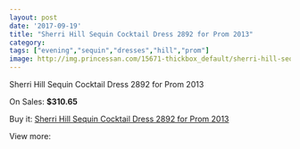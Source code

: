 ```yaml
---
layout: post
date: '2017-09-19'
title: "Sherri Hill Sequin Cocktail Dress 2892 for Prom 2013"
category: 
tags: ["evening","sequin","dresses","hill","prom"]
image: http://img.princessan.com/15671-thickbox_default/sherri-hill-sequin-cocktail-dress-2892-for-prom-2013.jpg
---
```

Sherri Hill Sequin Cocktail Dress 2892 for Prom 2013

On Sales: **$310.65**
<a href="https://www.princessan.com/en/7312-sherri-hill-sequin-cocktail-dress-2892-for-prom-2013.html"><amp-img layout="responsive" width="600" height="600" src="//img.princessan.com/15671-thickbox_default/sherri-hill-sequin-cocktail-dress-2892-for-prom-2013.jpg" alt="Sherri Hill Sequin Cocktail Dress 2892 for Prom 2013 0" /></a>
<a href="https://www.princessan.com/en/7312-sherri-hill-sequin-cocktail-dress-2892-for-prom-2013.html"><amp-img layout="responsive" width="600" height="600" src="//img.princessan.com/15673-thickbox_default/sherri-hill-sequin-cocktail-dress-2892-for-prom-2013.jpg" alt="Sherri Hill Sequin Cocktail Dress 2892 for Prom 2013 1" /></a>
<a href="https://www.princessan.com/en/7312-sherri-hill-sequin-cocktail-dress-2892-for-prom-2013.html"><amp-img layout="responsive" width="600" height="600" src="//img.princessan.com/15672-thickbox_default/sherri-hill-sequin-cocktail-dress-2892-for-prom-2013.jpg" alt="Sherri Hill Sequin Cocktail Dress 2892 for Prom 2013 2" /></a>

Buy it: [Sherri Hill Sequin Cocktail Dress 2892 for Prom 2013](https://www.princessan.com/en/7312-sherri-hill-sequin-cocktail-dress-2892-for-prom-2013.html "Sherri Hill Sequin Cocktail Dress 2892 for Prom 2013")

View more: [](https://www.princessan.com/en/- "")